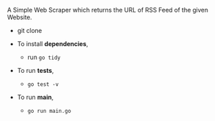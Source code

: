 A Simple Web Scraper which returns the URL of RSS Feed of the given Website.

- git clone

- To install **dependencies**,

    - run ```go tidy```

- To run **tests**,

   - ```go test -v```

- To run **main**,
   - ```go run main.go```